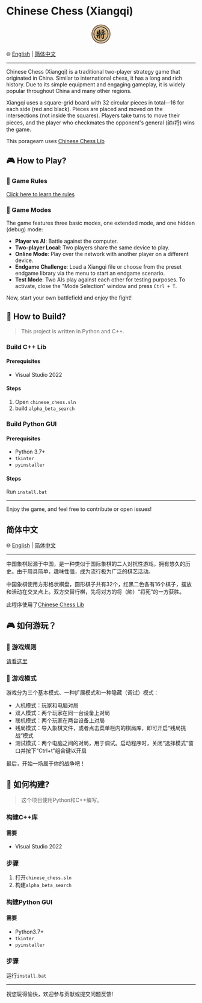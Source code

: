 # Chinese Chess (Xiangqi)  

<p align="center">  <img src="logo.png" width="50" alt="项目 Logo"> </p>

🌐 [English](#chinese-chess-xiangqi) | [简体中文](#简体中文)

---

Chinese Chess (Xiangqi) is a traditional two-player strategy game that originated in China. Similar to international chess, it has a long and rich history. Due to its simple equipment and engaging gameplay, it is widely popular throughout China and many other regions.

Xiangqi uses a square-grid board with 32 circular pieces in total—16 for each side (red and black). Pieces are placed and moved on the intersections (not inside the squares). Players take turns to move their pieces, and the player who checkmates the opponent's general (帥/将) wins the game.

This porageam uses [Chinese Chess Lib](https://github.com/aba2222/ChineseChessLib)

## 🎮 How to Play?

### 📜 Game Rules

[Click here to learn the rules](./chinese_chess/help-en.md)

### 🎲 Game Modes

The game features three basic modes, one extended mode, and one hidden (debug) mode:

- **Player vs AI**: Battle against the computer.
- **Two-player Local**: Two players share the same device to play.
- **Online Mode**: Play over the network with another player on a different device.
- **Endgame Challenge**: Load a Xiangqi file or choose from the preset endgame library via the menu to start an endgame scenario.
- **Test Mode**: Two AIs play against each other for testing purposes. To activate, close the "Mode Selection" window and press `Ctrl + T`.

Now, start your own battlefield and enjoy the fight!

## 🔧 How to Build?

> This project is written in Python and C++.

### Build C++ Lib

#### Prerequisites

- Visual Studio 2022

#### Steps

1. Open `chinese_chess.sln`
2. build `alpha_beta_search`

### Build Python GUI

#### Prerequisites

- Python 3.7+
- `tkinter`
- `pyinstaller`

#### Steps

Run `install.bat`

---

Enjoy the game, and feel free to contribute or open issues!

## 简体中文

🌐 [English](#chinese-chess-xiangqi) | [简体中文](#简体中文)

---

中国象棋起源于中国，是一种类似于国际象棋的二人对抗性游戏，拥有悠久的历史。由于用具简单，趣味性强，成为流行极为广泛的棋艺活动。

中国象棋使用方形格状棋盘，圆形棋子共有32个，红黑二色各有16个棋子，摆放和活动在交叉点上。双方交替行棋，先将对方的将（帥）“将死”的一方获胜。

此程序使用了[Chinese Chess Lib](https://github.com/aba2222/ChineseChessLib)

## 🎮 如何游玩？

### 📜 游戏规则

[请看这里](./chinese_chess/help.md)

### 🎲 游戏模式

游戏分为三个基本模式、一种扩展模式和一种隐藏（调试）模式：

- 人机模式：玩家和电脑对局
- 双人模式：两个玩家在同一台设备上对局
- 联机模式：两个玩家在两台设备上对局
- 残局模式：导入象棋文件，或者点击菜单栏内的棋局库，即可开启“残局挑战”模式
- 测试模式：两个电脑之间的对局，用于调试。启动程序时，关闭“选择模式”窗口并按下“Ctrl+t”组合键以开启

最后，开始一场属于你的战争吧！

## 🔧 如何构建?

> 这个项目使用Python和C++编写。

### 构建C++库

#### 需要

- Visual Studio 2022

### 步骤

1. 打开`chinese_chess.sln`
2. 构建`alpha_beta_search`

### 构建Python GUI

#### 需要

- Python3.7+
- `tkinter`
- `pyinstaller`

### 步骤

运行`install.bat`

---
祝您玩得愉快，欢迎参与贡献或提交问题反馈!
